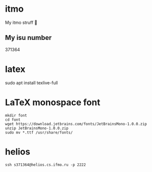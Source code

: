 # itmo

My itmo struff 🐸

## My isu number

371364

# latex

sudo apt install texlive-full

# LaTeX monospace font

```
mkdir font
cd font
wget https://download.jetbrains.com/fonts/JetBrainsMono-1.0.0.zip
unzip JetBrainsMono-1.0.0.zip
sudo mv *.ttf /usr/share/fonts/
```

# helios

```
ssh s371364@helios.cs.ifmo.ru -p 2222
```

